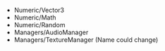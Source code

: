 + Numeric/Vector3
+ Numeric/Math
+ Numeric/Random
+ Managers/AudioManager
+ Managers/TextureManager (Name could change)
